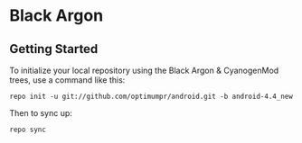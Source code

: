Black Argon
===========

Getting Started
---------------

To initialize your local repository using the Black Argon & CyanogenMod trees, use a command like this:

    repo init -u git://github.com/optimumpr/android.git -b android-4.4_new

Then to sync up:

    repo sync

